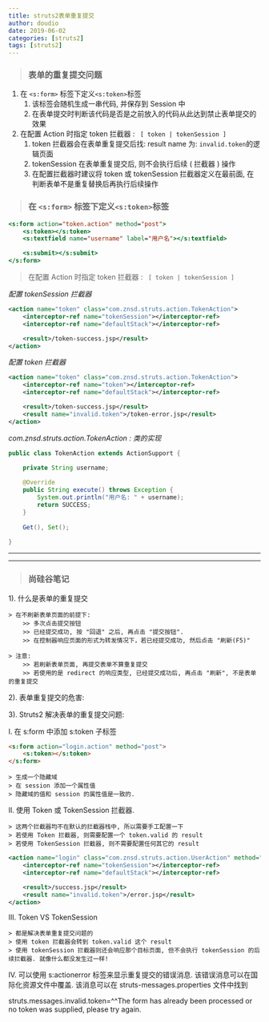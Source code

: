 ```yaml
---
title: struts2表单重复提交
author: doudio
date: 2019-06-02
categories: [struts2]
tags: [struts2]
---
```


>  ### 表单的重复提交问题

1. 在 `<s:form>` 标签下定义`<s:token>`标签
   1. 该标签会随机生成一串代码, 并保存到 Session 中
   2. 在表单提交时判断该代码是否是之前放入的代码从此达到禁止表单提交的效果
2. 在配置 Action 时指定 token 拦截器 : ` [ token | tokenSession ]`
   1. token 拦截器会在表单重复提交后找: result name 为: `invalid.token`的逻辑页面
   2. tokenSession 在表单重复提交后, 则不会执行后续 ( 拦截器 ) 操作
   3. 在配置拦截器时建议将 token 或 tokenSession 拦截器定义在最前面, 在判断表单不是重复替换后再执行后续操作



> ### 在 `<s:form>` 标签下定义`<s:token>`标签

```jsp
<s:form action="token.action" method="post">
    <s:token></s:token>
    <s:textfield name="username" label="用户名"></s:textfield>

    <s:submit></s:submit>
</s:form>
```

> 在配置 Action 时指定 token 拦截器 : ` [ token | tokenSession ]`

*配置 tokenSession 拦截器*

```xml
<action name="token" class="com.znsd.struts.action.TokenAction">
    <interceptor-ref name="tokenSession"></interceptor-ref>
    <interceptor-ref name="defaultStack"></interceptor-ref>

    <result>/token-success.jsp</result>
</action>
```

*配置 token 拦截器*

```xml
<action name="token" class="com.znsd.struts.action.TokenAction">
    <interceptor-ref name="token"></interceptor-ref>
    <interceptor-ref name="defaultStack"></interceptor-ref>

    <result>/token-success.jsp</result>
    <result name="invalid.token">/token-error.jsp</result>
</action>
```

*com.znsd.struts.action.TokenAction : 类的实现*

```java
public class TokenAction extends ActionSupport {
    
	private String username;

	@Override
	public String execute() throws Exception {
		System.out.println("用户名: " + username);
		return SUCCESS;
	}
	
    Get(), Set();
    
}
```

---

---

> ### 尚硅谷笔记

1). 什么是表单的重复提交

	> 在不刷新表单页面的前提下: 
		>> 多次点击提交按钮
		>> 已经提交成功, 按 "回退" 之后, 再点击 "提交按钮".
		>> 在控制器响应页面的形式为转发情况下，若已经提交成功, 然后点击 "刷新(F5)"
		
	> 注意:
		>> 若刷新表单页面, 再提交表单不算重复提交
		>> 若使用的是 redirect 的响应类型, 已经提交成功后, 再点击 "刷新", 不是表单的重复提交

2). 表单重复提交的危害:  			

3). Struts2 解决表单的重复提交问题:

I. 在 s:form 中添加 s:token 子标签

```html
<s:form action="login.action" method="post">
    <s:token></s:token>
</s:form>
```

	> 生成一个隐藏域
	> 在 session 添加一个属性值
	> 隐藏域的值和 session 的属性值是一致的. 

II. 使用 Token 或 TokenSession 拦截器. 

	> 这两个拦截器均不在默认的拦截器栈中, 所以需要手工配置一下
	> 若使用 Token 拦截器, 则需要配置一个 token.valid 的 result
	> 若使用 TokenSession 拦截器, 则不需要配置任何其它的 result

```xml
<action name="login" class="com.znsd.struts.action.UserAction" method="login">
    <interceptor-ref name="tokenSession"></interceptor-ref>
    <interceptor-ref name="defaultStack"></interceptor-ref>

    <result>/success.jsp</result>
    <result name="invalid.token">/error.jsp</result>
</action>
```

III. Token VS TokenSession

	> 都是解决表单重复提交问题的
	> 使用 token 拦截器会转到 token.valid 这个 result
	> 使用 tokenSession 拦截器则还会响应那个目标页面, 但不会执行 tokenSession 的后续拦截器. 就像什么都没发生过一样!

IV. 可以使用 s:actionerror 标签来显示重复提交的错误消息. 
该错误消息可以在国际化资源文件中覆盖. 该消息可以在 struts-messages.properties 文件中找到

struts.messages.invalid.token=^^The form has already been processed or no token was supplied, please try again.